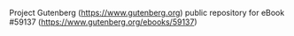 Project Gutenberg (https://www.gutenberg.org) public repository for
eBook #59137 (https://www.gutenberg.org/ebooks/59137)

